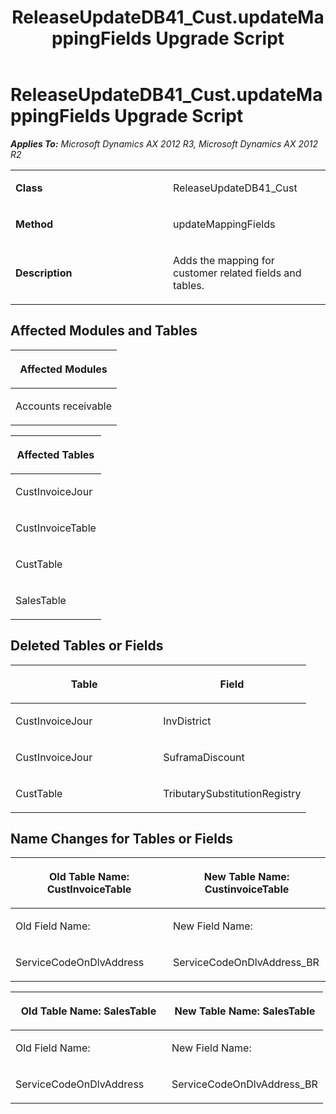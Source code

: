 ﻿---
title: ReleaseUpdateDB41_Cust.updateMappingFields Upgrade Script
TOCTitle: ReleaseUpdateDB41_Cust.updateMappingFields Upgrade Script
ms:assetid: b8dc8f1f-8574-b7a5-e14c-d0b947d8ba6f
ms:mtpsurl: https://msdn.microsoft.com/en-us/library/JJ737084(v=AX.60)
ms:contentKeyID: 49710766
ms.date: 05/18/2015
mtps_version: v=AX.60
---

# ReleaseUpdateDB41\_Cust.updateMappingFields Upgrade Script 


_**Applies To:** Microsoft Dynamics AX 2012 R3, Microsoft Dynamics AX 2012 R2_

<table>
<colgroup>
<col style="width: 50%" />
<col style="width: 50%" />
</colgroup>
<tbody>
<tr class="odd">
<td><p><strong>Class</strong></p></td>
<td><p>ReleaseUpdateDB41_Cust</p></td>
</tr>
<tr class="even">
<td><p><strong>Method</strong></p></td>
<td><p>updateMappingFields</p></td>
</tr>
<tr class="odd">
<td><p><strong>Description</strong></p></td>
<td><p>Adds the mapping for customer related fields and tables.</p></td>
</tr>
</tbody>
</table>


## Affected Modules and Tables

<table>
<colgroup>
<col style="width: 100%" />
</colgroup>
<thead>
<tr class="header">
<th><p>Affected Modules</p></th>
</tr>
</thead>
<tbody>
<tr class="odd">
<td><p>Accounts receivable</p></td>
</tr>
</tbody>
</table>


<table>
<colgroup>
<col style="width: 100%" />
</colgroup>
<thead>
<tr class="header">
<th><p>Affected Tables</p></th>
</tr>
</thead>
<tbody>
<tr class="odd">
<td><p>CustInvoiceJour</p></td>
</tr>
<tr class="even">
<td><p>CustInvoiceTable</p></td>
</tr>
<tr class="odd">
<td><p>CustTable</p></td>
</tr>
<tr class="even">
<td><p>SalesTable</p></td>
</tr>
</tbody>
</table>


## Deleted Tables or Fields

<table>
<colgroup>
<col style="width: 50%" />
<col style="width: 50%" />
</colgroup>
<thead>
<tr class="header">
<th><p>Table</p></th>
<th><p>Field</p></th>
</tr>
</thead>
<tbody>
<tr class="odd">
<td><p>CustInvoiceJour</p></td>
<td><p>InvDistrict</p></td>
</tr>
<tr class="even">
<td><p>CustInvoiceJour</p></td>
<td><p>SuframaDiscount</p></td>
</tr>
<tr class="odd">
<td><p>CustTable</p></td>
<td><p>TributarySubstitutionRegistry</p></td>
</tr>
</tbody>
</table>


## Name Changes for Tables or Fields

<table>
<colgroup>
<col style="width: 50%" />
<col style="width: 50%" />
</colgroup>
<thead>
<tr class="header">
<th><p>Old Table Name: CustInvoiceTable</p></th>
<th><p>New Table Name: CustinvoiceTable</p></th>
</tr>
</thead>
<tbody>
<tr class="odd">
<td><p>Old Field Name:</p></td>
<td><p>New Field Name:</p></td>
</tr>
<tr class="even">
<td><p>ServiceCodeOnDlvAddress</p></td>
<td><p>ServiceCodeOnDlvAddress_BR</p></td>
</tr>
</tbody>
</table>


<table>
<colgroup>
<col style="width: 50%" />
<col style="width: 50%" />
</colgroup>
<thead>
<tr class="header">
<th><p>Old Table Name: SalesTable</p></th>
<th><p>New Table Name: SalesTable</p></th>
</tr>
</thead>
<tbody>
<tr class="odd">
<td><p>Old Field Name:</p></td>
<td><p>New Field Name:</p></td>
</tr>
<tr class="even">
<td><p>ServiceCodeOnDlvAddress</p></td>
<td><p>ServiceCodeOnDlvAddress_BR</p></td>
</tr>
</tbody>
</table>

  


